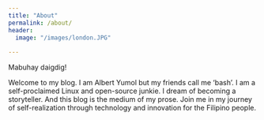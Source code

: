 ```yaml
---
title: "About"
permalink: /about/
header:
  image: "/images/london.JPG"  
  
---
```


Mabuhay daigdig! 

Welcome to my blog. I am Albert Yumol but my friends call me ‘bash’. I am a self-proclaimed Linux and open-source junkie. I dream of becoming a storyteller. And this blog is the medium of my prose. Join me in my journey of self-realization through technology and innovation for the Filipino people.